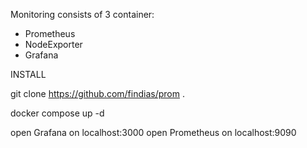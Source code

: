 Monitoring consists of 3 container:

- Prometheus
- NodeExporter
- Grafana


INSTALL

git clone https://github.com/findias/prom .

docker compose up -d

open Grafana on localhost:3000
open Prometheus on localhost:9090
